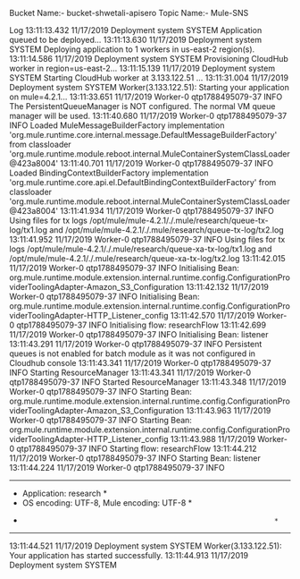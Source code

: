 Bucket Name:- bucket-shwetali-apisero
Topic Name:- Mule-SNS

Log
13:11:13.432     11/17/2019     Deployment     system     SYSTEM
Application queued to be deployed...
13:11:13.630     11/17/2019     Deployment     system     SYSTEM
Deploying application to 1 workers in us-east-2 region(s).
13:11:14.586     11/17/2019     Deployment     system     SYSTEM
Provisioning CloudHub worker in region=us-east-2...
13:11:15.139     11/17/2019     Deployment     system     SYSTEM
Starting CloudHub worker at 3.133.122.51 ...
13:11:31.004     11/17/2019     Deployment     system     SYSTEM
Worker(3.133.122.51): Starting your application on mule=4.2.1...
13:11:33.651     11/17/2019     Worker-0     qtp1788495079-37     INFO
The PersistentQueueManager is NOT configured. The normal VM queue manager will be used.
13:11:40.680     11/17/2019     Worker-0     qtp1788495079-37     INFO
Loaded MuleMessageBuilderFactory implementation 'org.mule.runtime.core.internal.message.DefaultMessageBuilderFactory' from classloader 'org.mule.runtime.module.reboot.internal.MuleContainerSystemClassLoader@423a8004'
13:11:40.701     11/17/2019     Worker-0     qtp1788495079-37     INFO
Loaded BindingContextBuilderFactory implementation 'org.mule.runtime.core.api.el.DefaultBindingContextBuilderFactory' from classloader 'org.mule.runtime.module.reboot.internal.MuleContainerSystemClassLoader@423a8004'
13:11:41.934     11/17/2019     Worker-0     qtp1788495079-37     INFO
Using files for tx logs /opt/mule/mule-4.2.1/./.mule/research/queue-tx-log/tx1.log and /opt/mule/mule-4.2.1/./.mule/research/queue-tx-log/tx2.log
13:11:41.952     11/17/2019     Worker-0     qtp1788495079-37     INFO
Using files for tx logs /opt/mule/mule-4.2.1/./.mule/research/queue-xa-tx-log/tx1.log and /opt/mule/mule-4.2.1/./.mule/research/queue-xa-tx-log/tx2.log
13:11:42.015     11/17/2019     Worker-0     qtp1788495079-37     INFO
Initialising Bean: org.mule.runtime.module.extension.internal.runtime.config.ConfigurationProviderToolingAdapter-Amazon_S3_Configuration
13:11:42.132     11/17/2019     Worker-0     qtp1788495079-37     INFO
Initialising Bean: org.mule.runtime.module.extension.internal.runtime.config.ConfigurationProviderToolingAdapter-HTTP_Listener_config
13:11:42.570     11/17/2019     Worker-0     qtp1788495079-37     INFO
Initialising flow: researchFlow
13:11:42.699     11/17/2019     Worker-0     qtp1788495079-37     INFO
Initialising Bean: listener
13:11:43.291     11/17/2019     Worker-0     qtp1788495079-37     INFO
Persistent queues is not enabled for batch module as it was not configured in Cloudhub console
13:11:43.341     11/17/2019     Worker-0     qtp1788495079-37     INFO
Starting ResourceManager
13:11:43.341     11/17/2019     Worker-0     qtp1788495079-37     INFO
Started ResourceManager
13:11:43.348     11/17/2019     Worker-0     qtp1788495079-37     INFO
Starting Bean: org.mule.runtime.module.extension.internal.runtime.config.ConfigurationProviderToolingAdapter-Amazon_S3_Configuration
13:11:43.963     11/17/2019     Worker-0     qtp1788495079-37     INFO
Starting Bean: org.mule.runtime.module.extension.internal.runtime.config.ConfigurationProviderToolingAdapter-HTTP_Listener_config
13:11:43.988     11/17/2019     Worker-0     qtp1788495079-37     INFO
Starting flow: researchFlow
13:11:44.212     11/17/2019     Worker-0     qtp1788495079-37     INFO
Starting Bean: listener
13:11:44.224     11/17/2019     Worker-0     qtp1788495079-37     INFO

**********************************************************************
* Application: research                                              *
* OS encoding: UTF-8, Mule encoding: UTF-8                           *
*                                                                    *
**********************************************************************
13:11:44.521     11/17/2019     Deployment     system     SYSTEM
Worker(3.133.122.51): Your application has started successfully.
13:11:44.913     11/17/2019     Deployment     system     SYSTEM

